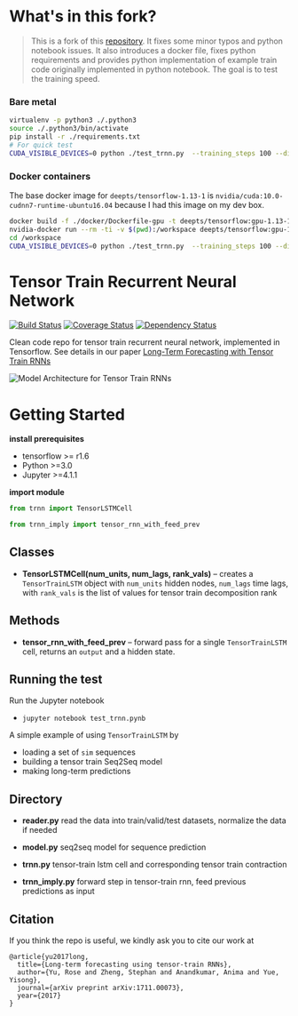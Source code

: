 # What's in this fork?
> This is a fork of this [repository](https://github.com/yuqirose/tensor_train_RNN). It fixes some minor typos and python notebook issues. It also introduces a docker file, fixes python requirements and provides python implementation of example train code originally implemented in python notebook. The goal is to test the training speed.

### Bare metal
```bash
virtualenv -p python3 ./.python3
source ./.python3/bin/activate
pip install -r ./requirements.txt
# For quick test
CUDA_VISIBLE_DEVICES=0 python ./test_trnn.py  --training_steps 100 --display_step 25
```

### Docker containers

The base docker image for `deepts/tensorflow-1.13-1` is `nvidia/cuda:10.0-cudnn7-runtime-ubuntu16.04` because I had this image on my dev box. 

```bash
docker build -f ./docker/Dockerfile-gpu -t deepts/tensorflow:gpu-1.13-1 .
nvidia-docker run --rm -ti -v $(pwd):/workspace deepts/tensorflow:gpu-1.13-1
cd /workspace
CUDA_VISIBLE_DEVICES=0 python ./test_trnn.py  --training_steps 100 --display_step 25
```

# Tensor Train Recurrent Neural Network 

[![Build Status](https://travis-ci.org/voxpelli/node-github-publish.svg?branch=master)](https://travis-ci.org/voxpelli/node-github-publish)
[![Coverage Status](https://coveralls.io/repos/voxpelli/node-github-publish/badge.svg)](https://coveralls.io/r/voxpelli/node-github-publish)
[![Dependency Status](https://gemnasium.com/voxpelli/node-github-publish.svg)](https://gemnasium.com/voxpelli/node-github-publish)

Clean code repo for tensor train recurrent neural network, implemented in Tensorflow.
See details in our paper [Long-Term Forecasting with Tensor Train RNNs](https://arxiv.org/abs/1711.00073)

![](tlstm.png "Model Architecture for Tensor Train RNNs")

# Getting Started 

**install prerequisites**

* tensorflow >= r1.6
* Python >=3.0
* Jupyter >=4.1.1

**import module**

```python
from trnn import TensorLSTMCell
```

```python
from trnn_imply import tensor_rnn_with_feed_prev
```

## Classes

* **TensorLSTMCell(num\_units, num\_lags, rank\_vals)** – creates a `TensorTrainLSTM` object with `num_units` hidden nodes, `num_lags` time lags, with `rank_vals` is the list of values for tensor train decomposition rank

## Methods

* **tensor\_rnn\_with\_feed\_prev** – forward pass for a single `TensorTrainLSTM` cell, returns an `output` and a hidden state. 

## Running the test

Run the Jupyter notebook

* `jupyter notebook test_trnn.pynb`

A simple example of using `TensorTrainLSTM` by 

* loading a set of `sim` sequences
* building a tensor train Seq2Seq model
* making long-term predictions


## Directory

* **reader.py**
read the data into train/valid/test datasets, normalize the data if needed

* **model.py**
seq2seq model for sequence prediction

* **trnn.py**
tensor-train lstm cell and corresponding tensor train contraction

* **trnn_imply.py**
forward step in tensor-train rnn, feed previous predictions as input

## Citation

If you think the repo is useful, we kindly ask you to cite our work at 

```
@article{yu2017long,
  title={Long-term forecasting using tensor-train RNNs},
  author={Yu, Rose and Zheng, Stephan and Anandkumar, Anima and Yue, Yisong},
  journal={arXiv preprint arXiv:1711.00073},
  year={2017}
}
```